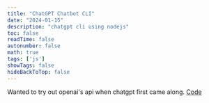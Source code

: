```yaml
---
title: "ChatGPT Chatbot CLI"
date: "2024-01-15"
description: "chatgpt cli using nodejs"
toc: false
readTime: false
autonumber: false
math: true
tags: ['js']
showTags: false
hideBackToTop: false
---
```


Wanted to try out openai's api when chatgpt first came along.
[Code][1]

[1]: https://github.com/0ju1c3/ChatGPT-ChatBot

